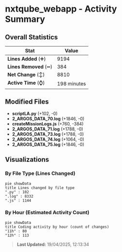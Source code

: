 # nxtqube_webapp - Activity Summary 

## Overall Statistics

| Stat                   | Value                                                             |
| ---------------------- | ----------------------------------------------------------------- |
| **Lines Added** (➕)   | 9194                                          |
| **Lines Removed** (➖) | 384                                        |
| **Net Change** (↕)    | 8810                |
| **Active Time** (⌚)   | 198 minutes |


## Modified Files
- **scriptLA.py** (+102, -0)
- **2_ARGOS_DATA_70.log** (+1846, -0)
- **createMissionLogs.js** (+760, -384)
- **2_ARGOS_DATA_71.log** (+1788, -0)
- **2_ARGOS_DATA_73.log** (+1788, -0)
- **2_ARGOS_DATA_74.log** (+1064, -0)
- **2_ARGOS_DATA_75.log** (+1846, -0)

## Visualizations

### By File Type (Lines Changed)

```mermaid
pie showData
title Lines changed by file type
".py" : 102
".log" : 8332
".js" : 1144
```

### By Hour (Estimated Activity Count)

```mermaid
pie showData
title Coding activity by hour (count of changes)
"11h" : 80
"12h" : 113
```


> **Last Updated:** 19/04/2025, 12:13:34